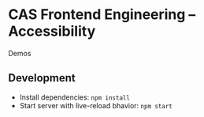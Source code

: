 # CAS Frontend Engineering – Accessibility

Demos

## Development

- Install dependencies: `npm install`
- Start server with live-reload bhavior: `npm start`

